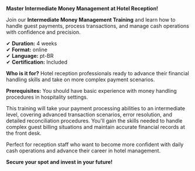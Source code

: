 **Master Intermediate Money Management at Hotel Reception!**

Join our **Intermediate Money Management Training** and learn how to handle guest payments, process transactions, and manage cash operations with confidence and precision.

✔ **Duration:** 4 weeks  
✔ **Format:** online  
✔ **Language:** pt-BR  
✔ **Certification:** Included

**Who is it for?** Hotel reception professionals ready to advance their financial handling skills and take on more complex payment scenarios.

**Prerequisites:**
You should have basic experience with money handling procedures in hospitality settings.

This training will take your payment processing abilities to an intermediate level, covering advanced transaction scenarios, error resolution, and detailed reconciliation procedures. You'll gain the skills needed to handle complex guest billing situations and maintain accurate financial records at the front desk.

Perfect for reception staff who want to become more confident with daily cash operations and advance their career in hotel management.

**Secure your spot and invest in your future!**